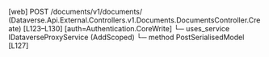 [web] POST /documents/v1/documents/  (Dataverse.Api.External.Controllers.v1.Documents.DocumentsController.Create)  [L123–L130] [auth=Authentication.CoreWrite]
  └─ uses_service IDataverseProxyService (AddScoped)
    └─ method PostSerialisedModel [L127]

